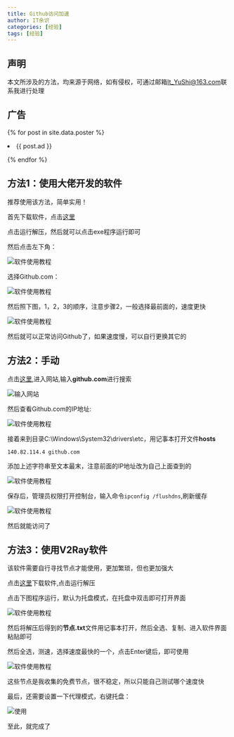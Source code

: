 ```yaml
---
title: Github访问加速
author: IT余识
categories: [经验]
tags: [经验]
---
```

## 声明

本文所涉及的方法，均来源于网络，如有侵权，可通过邮箱<It_YuShi@163.com>联系我进行处理

## 广告

{% for post in site.data.poster %}

<li>{{ post.ad }}</li>

{% endfor %}

## 方法1：使用大佬开发的软件

推荐使用该方法，简单实用！

首先下载软件，点击[这里](https://www.aliyundrive.com/s/mWZpdPT3vw8)

点击运行解压，然后就可以点击exe程序运行即可

然后点击左下角：

![软件使用教程](/assets/img/Github/1.png)

选择Github.com：

![软件使用教程](/assets/img/Github/2.png)

然后照下图，1，2，3的顺序，注意步骤2，一般选择最前面的，速度更快

![软件使用教程](/assets/img/Github/3.png)

然后就可以正常访问Github了，如果速度慢，可以自行更换其它的

## 方法2：手动

点击[这里](https://www.ipaddress.com/),进入网站,输入**github.com**进行搜索

![输入网站](/assets/img/Github/10.png)


然后查看Github.com的IP地址:

![软件使用教程](/assets/img/Github/4.png)

接着来到目录C:\Windows\System32\drivers\etc，用记事本打开文件**hosts**

```
140.82.114.4 github.com
```

添加上述字符串至文本最末，注意前面的IP地址改为自己上面查到的

![软件使用教程](/assets/img/Github/5.png)

保存后，管理员权限打开控制台，输入命令`ipconfig /flushdns`,刷新缓存

![软件使用教程](/assets/img/Github/6.png)

然后就能访问了

## 方法3：使用V2Ray软件

该软件需要自行寻找节点才能使用，更加繁琐，但也更加强大

点击[这里](https://www.aliyundrive.com/s/i2hR6kR9CWX)下载软件,点击运行解压


点击下图程序运行，默认为托盘模式，在托盘中双击即可打开界面

![软件使用教程](/assets/img/Github/7.png)


然后将解压后得到的**节点.txt**文件用记事本打开，然后全选、复制、进入软件界面粘贴即可

然后全选，测速，选择速度最快的一个，点击Enter键后，即可使用

![软件使用教程](/assets/img/Github/8.png)

这些节点是我收集的免费节点，很不稳定，所以只能自己测试哪个速度快

最后，还需要设置一下代理模式，右键托盘：

![使用](/assets/img/Github/9.png)

至此，就完成了
